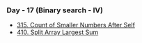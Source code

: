 ### Day - 17 (Binary search - IV)

<!-- TODO: Solve day 17 questions -->

-   [315. Count of Smaller Numbers After Self](./315_countOfSmallerNumbersAfterSelf.md)
-   [410. Split Array Largest Sum](./410_splitArrayLargestSum.md)
